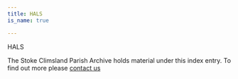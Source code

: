 ```yaml
---
title: HALS
is_name: true

---
```


HALS


The Stoke Climsland Parish Archive holds material under this index entry. To find out more please [contact us](/contact/)
